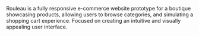 Rouleau is a fully responsive e-commerce website prototype for a boutique showcasing products,
allowing users to browse categories, and simulating a shopping cart experience. 
Focused on creating an intuitive and visually appealing user interface.
